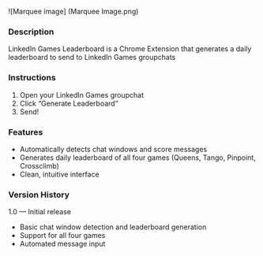 ![Marquee image]
(Marquee Image.png)
### Description
LinkedIn Games Leaderboard is a Chrome Extension that generates a daily leaderboard to send to LinkedIn Games groupchats

### Instructions
1. Open your LinkedIn Games groupchat
2. Click “Generate Leaderboard”
3. Send!

### Features
- Automatically detects chat windows and score messages
- Generates daily leaderboard of all four games (Queens, Tango, Pinpoint, Crossclimb)
- Clean, intuitive interface

### Version History
1.0 — Initial release
- Basic chat window detection and leaderboard generation
- Support for all four games
- Automated message input
